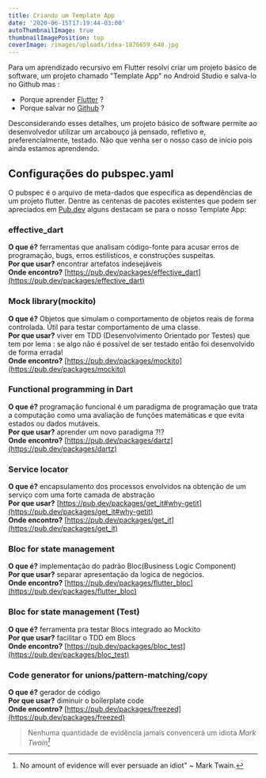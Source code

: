 ```yaml
---
title: Criando um Template App
date: '2020-06-15T17:19:44-03:00'
autoThumbnailImage: true
thumbnailImagePosition: top
coverImage: /images/uploads/idea-1876659_640.jpg
---
```

Para um aprendizado recursivo em Flutter resolvi criar um projeto básico de software, um projeto chamado "Template App" no Android Studio e salva-lo no Github mas :
- Porque aprender [Flutter](https://medium.com/toshiossada/por-que-flutter-8f17cc2bb02e) ?
- Porque salvar no [Github](http://blog.virtuacreative.com.br/introducao-ao-github.html) ?

Desconsiderando esses detalhes, um projeto básico de software permite ao desenvolvedor utilizar um arcabouço já pensado, refletivo e, preferencialmente, testado. Não que venha ser o nosso caso de início pois ainda estamos aprendendo. 

<!--more-->

## Configurações do pubspec.yaml

O pubspec é o arquivo de meta-dados que especifica as dependências de um projeto flutter. Dentre as centenas de pacotes existentes que podem ser apreciados em [Pub.dev](https://pub.dev/) alguns destacam se para o nosso Template App:

### effective_dart 
**O que é?** ferramentas que analisam código-fonte para acusar erros de programação, bugs, erros estilísticos, e construções suspeitas.  
**Por que usar?** encontrar artefatos indesejáveis  
**Onde encontro?** [https://pub.dev/packages/effective_dart](https://pub.dev/packages/effective_dart)

### Mock library(mockito)
**O que é?** Objetos que simulam o comportamento de objetos reais de forma controlada. Útil para testar comportamento de uma classe.  
**Por que usar?** viver em TDD (Desenvolvimento Orientado por Testes) que tem por lema : se algo não é possível de ser testado então foi desenvolvido de forma errada!  
**Onde encontro?** [https://pub.dev/packages/mockito](https://pub.dev/packages/mockito)

### Functional programming in Dart
**O que é?** programação funcional é um paradigma de programação que trata a computação como uma avaliação de funções matemáticas e que evita estados ou dados mutáveis.  
**Por que usar?** aprender um novo paradigma ?!?  
**Onde encontro?** [https://pub.dev/packages/dartz](https://pub.dev/packages/dartz)
  
### Service locator
**O que é?** encapsulamento dos processos envolvidos na obtenção de um serviço com uma forte camada de abstração  
**Por que usar?** [https://pub.dev/packages/get_it#why-getit](https://pub.dev/packages/get_it#why-getit)  
**Onde encontro?** [https://pub.dev/packages/get_it](https://pub.dev/packages/get_it)
  
### Bloc for state management
**O que é?** implementação do padrão Bloc(Business Logic Component)  
**Por que usar?** separar apresentação da logica de negócios.  
**Onde encontro?** [https://pub.dev/packages/flutter_bloc](https://pub.dev/packages/flutter_bloc)

### Bloc for state management (Test)
**O que é?** ferramenta pra testar Blocs integrado ao Mockito  
**Por que usar?**  facilitar o TDD em Blocs  
**Onde encontro?** [https://pub.dev/packages/bloc_test](https://pub.dev/packages/bloc_test)  
  
### Code generator for unions/pattern-matching/copy
**O que é?** gerador de código  
**Por que usar?** diminuir o boilerplate code  
**Onde encontro?** [https://pub.dev/packages/freezed](https://pub.dev/packages/freezed)
  
> Nenhuma quantidade de evidência jamais convencerá um idiota
> <cite>Mark Twain[^1]</cite>

[^1]: No amount of evidence will ever persuade an idiot" ~ Mark Twain.
